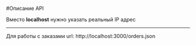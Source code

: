 #Описание API 
<p>Вместо <b>localhost</b> нужно указать реальный IP адрес </p>
<hr>
<p>Для работы с заказами url: http://localhost:3000/orders.json </p>
 

